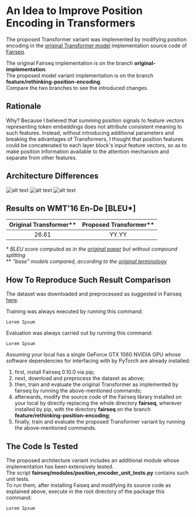 # An Idea to Improve Position Encoding in Transformers

The proposed Transformer variant was implemented by modifying position encoding in the [original Transformer model](https://arxiv.org/abs/1706.03762) implementation source code of [Fairseq](https://github.com/pytorch/fairseq).

The original Fairseq implementation is on the branch **original-implementation**.\
The proposed model variant implementation is on the branch **feature/rethinking-position-encoding**.\
Compare the two branches to see the introduced changes.

## Rationale

Why? Because I believed that summing position signals to feature vectors representing token embeddings does not attribute consistent meaning to such features. Instead, without introducing additional parameters and breaking the advantages of Transformers, I thought that position features could be concatenated to each layer block's input feature vectors, so as to make position information available to the attention mechanism and separate from other features.

## Architecture Differences

![alt text](https://github.com/MattiaSarti/temp-README/blob/main/readme_pictures/encoders_comparison.png?raw=true)
![alt text](https://github.com/MattiaSarti/temp-README/blob/main/readme_pictures/decoders_comparison.png?raw=true)
![alt text](https://github.com/MattiaSarti/temp-README/blob/main/readme_pictures/position_encoding_comparison.jpg?raw=true)

## Results on WMT'16 En-De [BLEU*]

| Original Transformer**   | Proposed Transformer**   |
|:------------------------:|:------------------------:|
| 26.61                    | YY.YY                    |

\* *BLEU score computed as in the [original paper](https://arxiv.org/abs/1706.03762) but without compound splitting*\
\*\* *"base" models compared, according to the [original terminology](https://arxiv.org/abs/1706.03762)*

## How To Reproduce Such Result Comparison

The dataset was downloaded and preprocessed as suggested in Fairseq [here](https://github.com/pytorch/fairseq/blob/master/examples/scaling_nmt/README.md).

Training was always executed by running this command:
```
Lorem Ipsum
```

Evaluation was always carried out by running this command:
```
Lorem Ipsum
```

Assuming your local has a single GeForce GTX 1060 NVIDIA GPU whose software dependencies for interfacing with by PyTorch are already installed:
1. first, install Fairseq 0.10.0 via pip;
2. next, download and preprocess the dataset as above;
3. then, train and evaluate the original Transformer as implemented by fairseq by running the above-mentioned commands;
4. afterwards, modify the source code of the Fairseq library installed on your local by directly replacing the whole directory **fairseq**, wherever installed by pip, with the directory **fairseq** on the branch **feature/rethinking-position-encoding**;
5. finally, train and evaluate the proposed Transformer variant by running the above-mentioned commands.

## The Code Is Tested

The proposed architecture variant includes an additional module whose implementation has been extensively tested.\
The script **fairseq/modules/position_encoder_unit_tests.py** contains such unit tests.\
To run them, after installing Faiseq and modifying its source code as explained above, execute in the root directory of the package this command:
```
Lorem Ipsum
```

